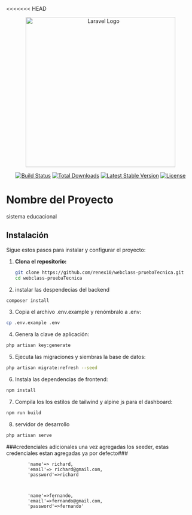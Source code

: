 <<<<<<< HEAD
<p align="center"><a href="https://laravel.com" target="_blank"><img src="https://www.webclass.cl/wp-content/uploads/2023/10/cropped-cropped-cropped-webclass-logo-746x192-1-1.png" width="400" alt="Laravel Logo"></a></p>

<p align="center">
<a href="https://github.com/laravel/framework/actions"><img src="https://www.webclass.cl/wp-content/uploads/2023/10/cropped-cropped-cropped-webclass-logo-746x192-1-1.png" alt="Build Status"></a>
<a href="https://packagist.org/packages/laravel/framework"><img src="https://img.shields.io/packagist/dt/laravel/framework" alt="Total Downloads"></a>
<a href="https://packagist.org/packages/laravel/framework"><img src="https://img.shields.io/packagist/v/laravel/framework" alt="Latest Stable Version"></a>
<a href="https://packagist.org/packages/laravel/framework"><img src="https://img.shields.io/packagist/l/laravel/framework" alt="License"></a>
</p>


# Nombre del Proyecto

sistema educacional 
## Instalación

Sigue estos pasos para instalar y configurar el proyecto:

1. **Clona el repositorio:**

   ```bash
   git clone https://github.com/renex10/webclass-pruebaTecnica.git
   cd webclass-pruebaTecnica

2. instalar las despendecias del backend

```bash
composer install
```

3. Copia el archivo .env.example y renómbralo a .env: 
```bash
cp .env.example .env
```

4. Genera la clave de aplicación:
```bash
php artisan key:generate
```

5. Ejecuta las migraciones y siembras la base de datos:
```bash
php artisan migrate:refresh --seed
```

6. Instala las dependencias de frontend:
```bash
npm install
```

7. Compila los los estilos de tailwind y alpine js para el dashboard:
```bash
npm run build
```
8. servidor de desarrollo 
```bash
php artisan serve
```



###credenciales adicionales una vez agregadas los seeder, estas credenciales estan agregadas ya por defecto###

            'name'=> richard,
            'email'=> richard@gmail.com,
            'password'=>richard
  

     
            'name'=>fernando,
            'email'=>fernando@gmail.com,
            'password'=>fernando'
        